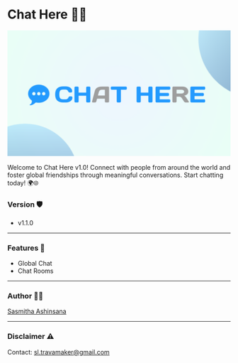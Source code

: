 # Chat Here 👥💬

![Chat Here Thumbnail](public/thumbnail.png)

Welcome to Chat Here v1.0! Connect with people from around the world and foster global friendships through meaningful conversations. Start chatting today! 🌍🌐

### Version 🛡️

- v1.1.0

---

### Features 🌟

- Global Chat
- Chat Rooms

---

### Author 🧑‍💻

[Sasmitha Ashinsana](https://github.com/sasmeee)

---

### Disclaimer ⚠️

Contact: sl.travamaker@gmail.com
